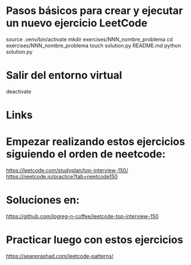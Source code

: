 # Pasos básicos para crear y ejecutar un nuevo ejercicio LeetCode

source .venv/bin/activate
mkdir exercises/NNN_nombre_problema
cd exercises/NNN_nombre_problema
touch solution.py README.md
python solution.py

# Salir del entorno virtual
deactivate





# Links
# Empezar realizando estos ejercicios siguiendo el orden de neetcode:
https://leetcode.com/studyplan/top-interview-150/
https://neetcode.io/practice?tab=neetcode150
# Soluciones en:
https://github.com/logreg-n-coffee/leetcode-top-interview-150

# Practicar luego con estos ejercicios
https://seanprashad.com/leetcode-patterns/